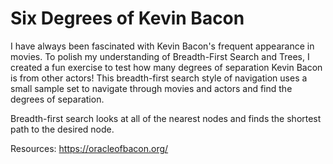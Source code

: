 # Six Degrees of Kevin Bacon

I have always been fascinated with Kevin Bacon's frequent appearance in movies. To polish my understanding of Breadth-First Search and Trees, I  created a fun exercise to test how many degrees of separation Kevin Bacon is from other actors! This breadth-first search style of navigation uses a small sample set to navigate through movies and actors and find the degrees of separation.

Breadth-first search looks at all of the nearest nodes and finds the shortest path to the desired node.

Resources: https://oracleofbacon.org/

